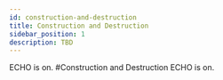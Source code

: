 ```yaml
---
id: construction-and-destruction
title: Construction and Destruction
sidebar_position: 1
description: TBD
---
```

ECHO is on.
#Construction and Destruction
ECHO is on.
